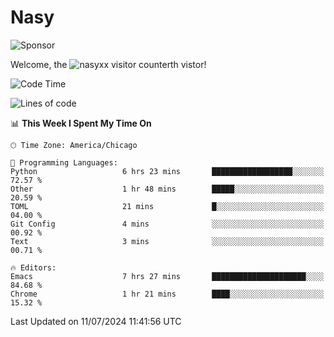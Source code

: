 # Nasy

<!--
<p align="center">
<img height="200" src="https://github-readme-stats.vercel.app/api?username=nasyxx&count_private=true&show_icons=true&theme=dracula&include_all_commits=true"/>
<img height="200" src="https://github-readme-stats.vercel.app/api/top-langs/?username=nasyxx&theme=dracula&hide=html,jupyter+notebook&count_private=true&show_icons=true"/>
</p>

  
----------------
-->

![Sponsor](https://img.shields.io/static/v1.svg?label=Sponsor&message=%E2%9D%A4&logo=GitHub&style=flat&color=pink)
 
Welcome, the ![nasyxx visitor counter](https://count.getloli.com/get/@nasyxx?theme=rule34)th vistor!
 
<!--START_SECTION:waka-->
![Code Time](http://img.shields.io/badge/Code%20Time-4%2C540%20hrs%2058%20mins-blue)

![Lines of code](https://img.shields.io/badge/From%20Hello%20World%20I%27ve%20Written-6.3%20million%20lines%20of%20code-blue)

📊 **This Week I Spent My Time On** 

```text
🕑︎ Time Zone: America/Chicago

💬 Programming Languages: 
Python                   6 hrs 23 mins       ██████████████████░░░░░░░   72.57 % 
Other                    1 hr 48 mins        █████░░░░░░░░░░░░░░░░░░░░   20.59 % 
TOML                     21 mins             █░░░░░░░░░░░░░░░░░░░░░░░░   04.00 % 
Git Config               4 mins              ░░░░░░░░░░░░░░░░░░░░░░░░░   00.92 % 
Text                     3 mins              ░░░░░░░░░░░░░░░░░░░░░░░░░   00.71 % 

🔥 Editors: 
Emacs                    7 hrs 27 mins       █████████████████████░░░░   84.68 % 
Chrome                   1 hr 21 mins        ████░░░░░░░░░░░░░░░░░░░░░   15.32 % 
```


 Last Updated on 11/07/2024 11:41:56 UTC
<!--END_SECTION:waka-->

<!-- ![visitors](https://visitor-badge.laobi.icu/badge?page_id=nasyxx.nasyxx) -->
